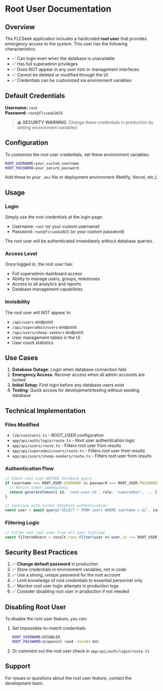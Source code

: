 # Root User Documentation

## Overview

The FLCSeek application includes a hardcoded **root user** that provides emergency access to the system. This user has the following characteristics:

- ✅ Can login even when the database is unavailable
- ✅ Has full superadmin privileges
- ✅ Does NOT appear in any user lists or management interfaces
- ✅ Cannot be deleted or modified through the UI
- ✅ Credentials can be customized via environment variables

## Default Credentials

**Username:** `root`  
**Password:** `root@flcseek2025`

> ⚠️ **SECURITY WARNING**: Change these credentials in production by setting environment variables!

## Configuration

To customize the root user credentials, set these environment variables:

```bash
ROOT_USERNAME=your_custom_username
ROOT_PASSWORD=your_secure_password
```

Add these to your `.env` file or deployment environment (Netlify, Vercel, etc.).

## Usage

### Login
Simply use the root credentials at the login page:
- Username: `root` (or your custom username)
- Password: `root@flcseek2025` (or your custom password)

The root user will be authenticated immediately without database queries.

### Access Level
Once logged in, the root user has:
- Full superadmin dashboard access
- Ability to manage users, groups, milestones
- Access to all analytics and reports
- Database management capabilities

### Invisibility
The root user will NOT appear in:
- `/api/users` endpoint
- `/api/superadmin/users` endpoint
- `/api/users/sheep-seekers` endpoint
- User management tables in the UI
- User count statistics

## Use Cases

1. **Database Outage**: Login when database connection fails
2. **Emergency Access**: Recover access when all admin accounts are locked
3. **Initial Setup**: First login before any database users exist
4. **Testing**: Quick access for development/testing without seeding database

## Technical Implementation

### Files Modified
- `lib/constants.ts` - ROOT_USER configuration
- `app/api/auth/login/route.ts` - Root user authentication logic
- `app/api/users/route.ts` - Filters root user from results
- `app/api/superadmin/users/route.ts` - Filters root user from results
- `app/api/users/sheep-seekers/route.ts` - Filters root user from results

### Authentication Flow
```typescript
// Check root user BEFORE database query
if (username === ROOT_USER.USERNAME && password === ROOT_USER.PASSWORD) {
  // Return token immediately
  return generateToken({ id: 'root-user-id', role: 'superadmin', ... });
}

// Continue with normal database authentication
const user = await query('SELECT * FROM users WHERE username = $1', [username]);
```

### Filtering Logic
```typescript
// Filter out root user from all user listings
const filteredUsers = result.rows.filter(user => user.id !== ROOT_USER.ID);
```

## Security Best Practices

1. ✅ **Change default password** in production
2. ✅ Store credentials in environment variables, not in code
3. ✅ Use a strong, unique password for the root account
4. ✅ Limit knowledge of root credentials to essential personnel only
5. ✅ Monitor root user login attempts in production logs
6. ✅ Consider disabling root user in production if not needed

## Disabling Root User

To disable the root user feature, you can:

1. Set impossible-to-match credentials:
   ```bash
   ROOT_USERNAME=DISABLED
   ROOT_PASSWORD=$(openssl rand -base64 64)
   ```

2. Or comment out the root user check in `app/api/auth/login/route.ts`

## Support

For issues or questions about the root user feature, contact the development team.

